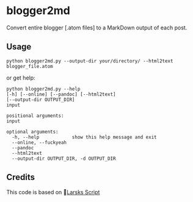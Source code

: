blogger2md
==========

Convert entire blogger [.atom files] to a MarkDown output of each post.

## Usage
    python blogger2md.py --output-dir your/directory/ --html2text blogger_file.atom

or get help:

    python blogger2md.py --help
    [-h] [--online] [--pandoc] [--html2text]
    [--output-dir OUTPUT_DIR]
    input

    positional arguments:
    input

    optional arguments:
      -h, --help            show this help message and exit
      --online, --fuckyeah
      --pandoc
      --html2text
      --output-dir OUTPUT_DIR, -d OUTPUT_DIR

## Credits
This code is based on [Larsks Script](https://gist.github.com/larsks/4022537)
